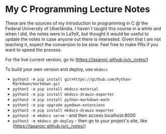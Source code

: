 # My C Programming Lecture Notes

These are the sources of my introduction to programming in C @ the Federal University of Uberlândia.
I haven´t taught this course in a while and when I did, the notes were in LaTeX, but thought it would be useful to update the notes in case anyone out there is interested.
Given that I am not teaching it, expect the conversion to be slow. Feel free to make PRs if you want to speed the process. 

For the live current version, go to (https://lasarojc.github.io/c_notes/)

To build your own version and deploy, use `mkdocs`

* `python3 -m pip install git+https://github.com/Python-Markdown/markdown.git`
* `python3 -m pip install mkdocs-material`
* `python3 -m pip install mkdocs-drawio-exporter`
* `python3 -m pip install python-markdown-math`
* `python3 -m pip upgrade pymdown-extensions`
* `python3 -m pip install mkdocs-drawio-exporter`
* `python3 -m mkdocs serve` - and then access localhost:8000
* `python3 -m mkdocs gh-deploy` - then go to your project's site, like (https://lasarojc.github.io/c_notes/)

